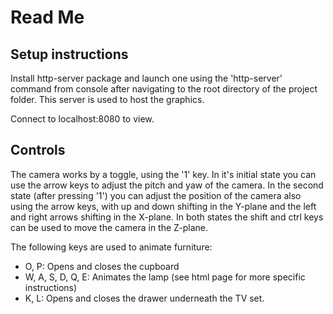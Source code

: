 # Read Me

## Setup instructions 

Install http-server package and launch one using the 'http-server' command from console 
after navigating to the root directory of the project folder. This server is used to host
the graphics.

Connect to localhost:8080 to view. 

## Controls 

The camera works by a toggle, using the '1' key. In it's initial state you can use the arrow
keys to adjust the pitch and yaw of the camera. In the second state (after pressing '1') you 
can adjust the position of the camera also using the arrow keys, with up and down shifting in 
the Y-plane and the left and right arrows shifting in the X-plane. In both states the shift and 
ctrl keys can be used to move the camera in the Z-plane.

The following keys are used to animate furniture:
* O, P: Opens and closes the cupboard
* W, A, S, D, Q, E: Animates the lamp (see html page for more specific instructions)
* K, L: Opens and closes the drawer underneath the TV set. 


